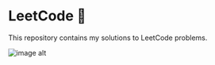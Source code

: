 # LeetCode 🚀
This repository contains my solutions to LeetCode problems.

![image alt](https://assets.leetcode.com/static_assets/others/lc_thanksgiving_meta.png)
